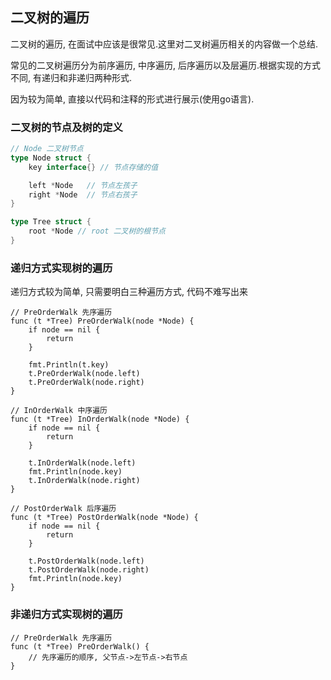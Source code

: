 ## 二叉树的遍历

二叉树的遍历, 在面试中应该是很常见.这里对二叉树遍历相关的内容做一个总结.

常见的二叉树遍历分为前序遍历, 中序遍历, 后序遍历以及层遍历.根据实现的方式不同, 有递归和非递归两种形式.

因为较为简单, 直接以代码和注释的形式进行展示(使用go语言).

### 二叉树的节点及树的定义
```go
// Node 二叉树节点
type Node struct {
    key interface{} // 节点存储的值

    left *Node   // 节点左孩子
    right *Node  // 节点右孩子
}

type Tree struct {
    root *Node // root 二叉树的根节点
}
```

### 递归方式实现树的遍历
递归方式较为简单, 只需要明白三种遍历方式, 代码不难写出来
```
// PreOrderWalk 先序遍历
func (t *Tree) PreOrderWalk(node *Node) {
    if node == nil {
        return 
    }

    fmt.Println(t.key)
    t.PreOrderWalk(node.left)
    t.PreOrderWalk(node.right)
}

// InOrderWalk 中序遍历
func (t *Tree) InOrderWalk(node *Node) {
    if node == nil {
        return
    }

    t.InOrderWalk(node.left)
    fmt.Println(node.key)
    t.InOrderWalk(node.right)
}

// PostOrderWalk 后序遍历
func (t *Tree) PostOrderWalk(node *Node) {
    if node == nil {
        return 
    }

    t.PostOrderWalk(node.left)
    t.PostOrderWalk(node.right)
    fmt.Println(node.key)
}

```

### 非递归方式实现树的遍历

```
// PreOrderWalk 先序遍历
func (t *Tree) PreOrderWalk() {
    // 先序遍历的顺序, 父节点->左节点->右节点
}
```